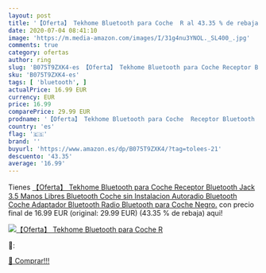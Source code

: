 ```yaml
---
layout: post
title: '【Oferta】 Tekhome Bluetooth para Coche  R al 43.35 % de rebaja'
date: 2020-07-04 08:41:10
image: 'https://m.media-amazon.com/images/I/31g4nu3YNOL._SL400_.jpg'
comments: true
category: ofertas
author: ring
slug: 'B075T9ZXK4-es 【Oferta】 Tekhome Bluetooth para Coche Receptor Bluetooth...'
sku: 'B075T9ZXK4-es'
tags: [ 'bluetooth', ]
actualPrice: 16.99 EUR
currency: EUR
price: 16.99
comparePrice: 29.99 EUR
prodname: '【Oferta】 Tekhome Bluetooth para Coche  Receptor Bluetooth Jack 3.5  Manos Libres Bluetooth Coche sin Instalacion  Autoradio Bluetooth Coche  Adaptador Bluetooth  Radio Bluetooth para Coche  Negro.'
country: 'es'
flag: '🇪🇸'
brand: ''
buyurl: 'https://www.amazon.es/dp/B075T9ZXK4/?tag=tolees-21'
descuento: '43.35'
average: '16.99'
---
```


Tienes [【Oferta】 Tekhome Bluetooth para Coche  Receptor Bluetooth Jack 3.5  Manos Libres Bluetooth Coche sin Instalacion  Autoradio Bluetooth Coche  Adaptador Bluetooth  Radio Bluetooth para Coche  Negro.](https://www.amazon.es/dp/B075T9ZXK4/?tag=tolees-21) con precio final de  16.99 EUR (original: 29.99 EUR) (43.35 %  de rebaja) aqui!

[![【Oferta】 Tekhome Bluetooth para Coche  R](https://m.media-amazon.com/images/I/31g4nu3YNOL._SL400_.jpg)](https://www.amazon.es/dp/B075T9ZXK4/?tag=tolees-21)

🔎:


[🛒 Comprar!!!](https://www.amazon.es/dp/B075T9ZXK4/?tag=tolees-21)
